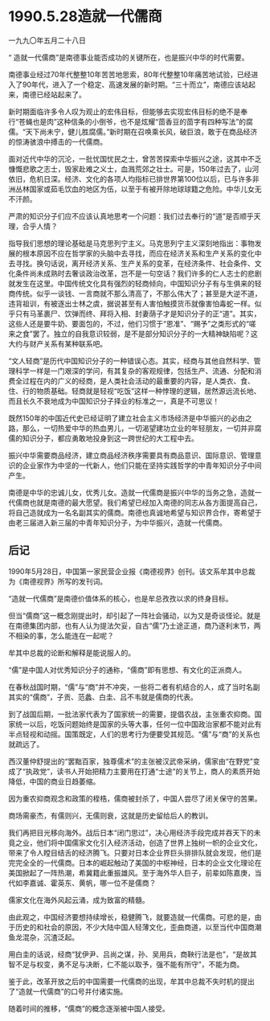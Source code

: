 # 1990.5.28造就一代儒商

一九九〇年五月二十八日  
  
 “ 造就一代儒商”是南德事业能否成功的关键所在，也是振兴中华的时代需要。  
  
 南德事业经过70年代整整10年苦苦地思索，80年代整整10年痛苦地试验，已经进入了90年代，进入了一个稳定、高速发展的新时期。“三十而立”，南德应该站起来，南德已经站起来了。  
  
 新时期面临许多令人叹为观止的宏伟目标，但能够去实现宏伟目标的绝不是奉行“苍蝇也是肉”这种信条的小倒爷，也不是炫耀“茴香豆的茴字有四种写法”的腐儒。“天下尚未宁，健儿胜腐儒。”新时期在召唤乘长风，破巨浪，敢于在商品经济的惊涛骇浪中搏击的一代儒商。  
  
 面对近代中华的沉沦，一批忧国忧民之士，曾苦苦探索中华振兴之途，这其中不乏慷慨悲歌之志士，毁家赴难之义士，血溅荒郊之壮士。可是，150年过去了，山河依旧，危机日深。经济、文化的各项人均指标已排世界第100位以后，已与许多非洲丛林国家或茹毛饮血的地区为伍，以至于有被开除地球球籍之危险。中华儿女无不汗颜。  
  
 严肃的知识分子们应不应该认真地思考一个问题：我们过去奉行的“道”是否顺乎天理，合乎人情？  
  
 指导我们思想的理论基础是马克思列宁主义。马克思列宁主义深刻地指出：事物发展的根本原因不应在哲学家的头脑中去寻找，而应在经济关系和生产关系的变化中去寻找。换句话说，离开经济关系、生产关系的变革，在经济条件、社会条件、文化条件尚未成熟时去奢谈政治改革，岂不是一句空话？我们许多的仁人志士的悲剧就发生在这里。中国传统文化具有强烈的轻商倾向，中国知识分子有与生俱来的轻商传统。似乎一谈钱、一言商就不那么清高了，不那么伟大了；甚至是大逆不道，违背祖训，有被逐出士林之虞，据说甚至有人害怕触摸货币就像害怕毒蛇一样。似乎只有马革裹尸、饮弹而终、拜将入相、封妻荫子才是知识分子的正“道”。其实，这些人还是要牛奶、要面包的，不过，他们习惯于“恩准”、“赐予”之类形式的“嗟来之食”罢了。独立的自我意识较弱，是不是部分知识分子的一大精神缺陷呢？这大约与财产关系有某种联系吧。  
  
 “文人轻商”是历代中国知识分子的一种错误心态。其实，经商与其他自然科学、管理科学一样是一门艰深的学问，有其复杂的客观规律，包括生产、流通、分配和消费全过程在内的广义的经商，是人类社会活动的最重要的内容，是人类衣、食、住、行的物质基础。轻商就是轻视“吃饭”这样一种悖理的逻辑，居然源远流长地、而且长久不衰地成为中国知识分子择业的标准之一，真是不可思议！  
  
 既然150年的中国近代史已经证明了建立社会主义市场经济是中华振兴的必由之路，那么，一切热爱中华的热血男儿，一切渴望建功立业的年轻朋友，一切并非腐儒的知识分子，都应勇敢地投身到这一跨世纪的大工程中去。  
  
 振兴中华需要商品经济，建立商品经济秩序需要具有商品意识、国际意识、管理意识的企业家作为中坚的一代新人，他们只能在坚持实践哲学的中青年知识分子中间产生。  
  
 南德是中华的忠诚儿女，优秀儿女。造就一代儒商是振兴中华的当务之急，造就一代儒商也就是南德的最大愿望。我们希望已经加入南德的同志从各方面提高自己，将自己造就成为一名名副其实的儒商。南德也真诚地希望与知识界合作，寄希望于由老三届进入新三届的中青年知识分子，为中华振兴，造就一代儒商。

## **后记**

1990年5月28日，中国第一家民营企业报《南德视界》创刊。该文系牟其中总裁为《南德视界》所写的发刊词。  
  
 “造就一代儒商”是南德价值体系的核心，也是牟总孜孜以求的终身目标。  
  
 但当“儒商”这一概念刚提出时，却引起了一阵社会骚动，以为又是奇谈怪论。就是在南德集团内部，也有人认为提法欠妥，自古“儒”乃士途正道，商乃逐利末节，两不相染的事，怎么能连在一起呢？  
  
 牟其中总裁的论断和解释是能说服人的。  
  
 “儒”是中国人对优秀知识分子的通称，“儒商”即有思想、有文化的正派商人。  
  
 在春秋战国时期，“儒”与“商”并不冲突，一些将二者有机结合的人，成了当时名副其实的“儒商”，子贡、范蠡、白圭、吕不韦就是儒商的代表。  
  
 到了战国后期，一批法家代表为了国家统一的需要，提倡农战，主张重农抑商。国家统一以后，吃饭问题始终是国家的头等大事，任何一位中国政治家都不能对此有半点轻视和动摇。国策既定，人们的思考行为便要受其规范。“儒”与“商”的关系也就疏远了。  
  
 西汉董仲舒提出的“罢黜百家，独尊儒术”的主张被汉武帝采纳，儒家由“在野党”变成了“执政党”，读书人开始把精力主要用在打通“士途”的关节上，商人的素质开始降低，中国的商业日趋萎缩。  
  
 因为重农抑商观念和政策的桎梏，儒商被封杀了，中国人尝尽了闭关保守的苦果。  
  
 商场需豪杰，有儒则兴，无儒则衰，这就是历史留给后人的教训。  
  
 我们再把目光移向海外。战后日本“闭门思过”，决心用经济手段完成并吞天下的未竟之业，他们将中国儒家文化引入经济活动，创造了世界上独树一帜的企业文化，带来了令人瞠目结舌的经济腾飞。只要对日本企业界巨头排排队就会发现，他们是完完全全的一代儒商。日本的崛起触动了美国的中枢神经，日本的企业文化理论在美国掀起了一阵热潮，希冀籍此重振雄风。至于海外华人巨子，前辈如陈嘉庚，当代如李嘉诚、霍英东、黄帆，哪一位不是儒商？  
  
 儒家文化在海外风起云涌，成为致富的精髓。  
  
 由此观之，中国经济要想持续增长，稳健腾飞，就要造就一代儒商。可悲的是，由于历史的和社会的原因，不少大陆中国人轻薄文化，歪曲商道，以至当代中国商潮鱼龙混杂，沉渣泛起。  
  
 用白圭的话说，经商“犹伊尹、吕尚之谋，孙、吴用兵，商鞅行法是也”，“是故其智不足与权变，勇不足与决断，仁不能以取予，强不能有所守”，不能为商。  
  
 鉴于此，改革开放之后的中国需要一代儒商的出现，牟其中总裁不失时机的提出了“造就一代儒商”的口号并付诸实施。  
  
 随着时间的推移，“儒商”的概念逐渐被中国人接受。  


